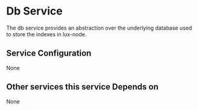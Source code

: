 # Db Service

The db service provides an abstraction over the underlying database used to store the indexes in lux-node.

## Service Configuration

None

## Other services this service Depends on

None


